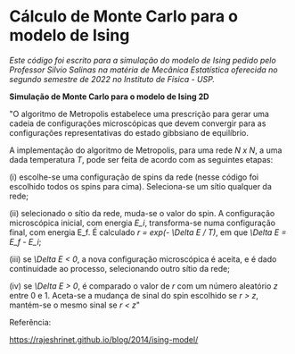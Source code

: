 # Cálculo de Monte Carlo para o modelo de Ising

*Este código foi escrito para a simulação do modelo de Ising pedido 
pelo Professor Silvio Salinas na matéria de Mecânica Estatística
oferecida no segundo semestre de 2022 no Instituto de Física - USP.*

**Simulação de Monte Carlo para o modelo de Ising 2D**

"O algoritmo de Metropolis estabelece uma prescrição para gerar uma cadeia
de configurações microscópicas que devem convergir para as configurações 
representativas do estado gibbsiano de equilíbrio.

A implementação do algoritmo de Metropolis, para uma rede *N x N*, a uma
dada temperatura *T*, pode ser feita de acordo com as seguintes etapas:

(i) escolhe-se uma configuração de spins da rede (nesse código foi escolhido
todos os spins para cima). Seleciona-se um sítio qualquer da rede;

(ii) selecionado o sítio da rede, muda-se o valor do spin. A configuração
microscópica inicial, com energia *E_i*, transforma-se numa configuração final,
com energia E_f. É calculado *r = exp(- \Delta E / T)*, em que 
*\Delta E = E_f - E_i*;

(iii) se *\Delta E < 0*, a nova configuração microscópica é aceita, e é dado
continuidade ao processo, selecionando outro sítio da rede;

(iv) se *\Delta E > 0*, é comparado o valor de *r* com um número aleatório
*z* entre 0 e 1. Aceta-se a mudança de sinal do spin escolhido se *r > z*,
mantém-se o mesmo sinal se *r < z*"

Referência:

https://rajeshrinet.github.io/blog/2014/ising-model/
